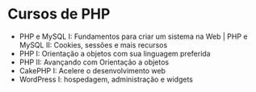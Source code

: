 # Cursos de PHP

* PHP e MySQL I: Fundamentos para criar um sistema na Web | PHP e MySQL II: Cookies, sessões e mais recursos
* PHP I: Orientação a objetos com sua linguagem preferida
* PHP II: Avançando com Orientação a objetos
* CakePHP I: Acelere o desenvolvimento web
* WordPress I: hospedagem, administração e widgets